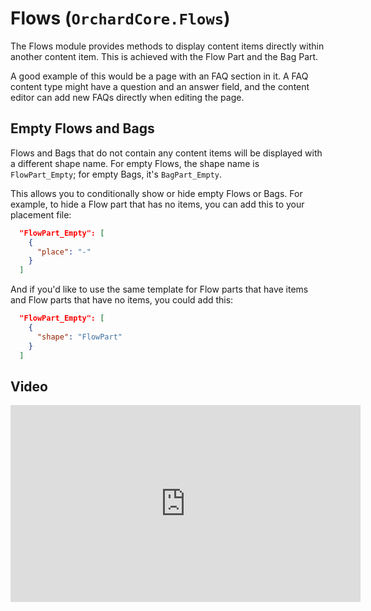 # Flows (`OrchardCore.Flows`)

The Flows module provides methods to display content items directly within another content item. This is achieved with the Flow Part and the Bag Part.

A good example of this would be a page with an FAQ section in it. A FAQ content type might have a question and an answer field, and the content editor can add new FAQs directly when editing the page.

## Empty Flows and Bags

Flows and Bags that do not contain any content items will be displayed with a different shape name. For empty Flows, the shape name is `FlowPart_Empty`; for empty Bags, it's `BagPart_Empty`.

This allows you to conditionally show or hide empty Flows or Bags. For example, to hide a Flow part that has no items, you can add this to your placement file:

```json
  "FlowPart_Empty": [
    {
      "place": "-"
    }
  ]
```

And if you'd like to use the same template for Flow parts that have items and Flow parts that have no items, you could add this:

```json
  "FlowPart_Empty": [
    {
      "shape": "FlowPart"
    }
  ]
```

## Video

<iframe width="560" height="315" src="https://www.youtube-nocookie.com/embed/ufEhMXYZPy4" frameborder="0" allow="accelerometer; autoplay; encrypted-media; gyroscope; picture-in-picture" allowfullscreen></iframe>
